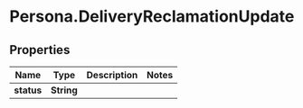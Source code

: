# Persona.DeliveryReclamationUpdate

## Properties

Name | Type | Description | Notes
------------ | ------------- | ------------- | -------------
**status** | **String** |  | 


